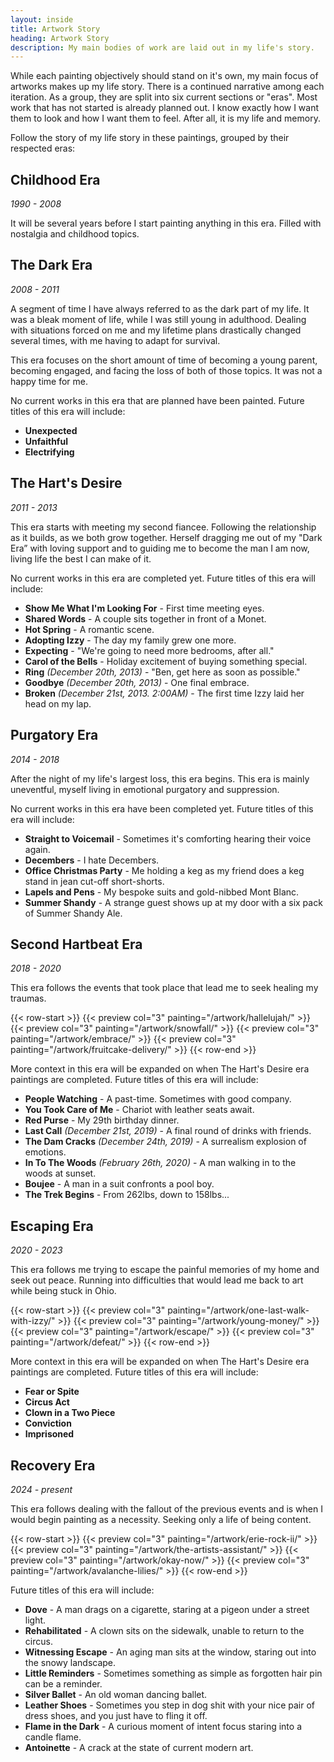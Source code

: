 ```yaml
---
layout: inside
title: Artwork Story
heading: Artwork Story
description: My main bodies of work are laid out in my life's story.
---
```


While each painting objectively should stand on it's own, my main focus of artworks makes up my life story. There is a continued narrative among each iteration. As a group, they are split into six current sections or "eras". Most work that has not started is already planned out. I know exactly how I want them to look and how I want them to feel. After all, it is my life and memory.

Follow the story of my life story in these paintings, grouped by their respected eras:

## Childhood Era ##
_1990 - 2008_

It will be several years before I start painting anything in this era. Filled with nostalgia and childhood topics.

## The Dark Era ##
_2008 - 2011_

A segment of time I have always referred to as the dark part of my life. It was a bleak moment of life, while I was still young in adulthood. Dealing with situations forced on me and my lifetime plans drastically changed several times, with me having to adapt for survival.

This era focuses on the short amount of time of becoming a young parent, becoming engaged, and facing the loss of both of those topics. It was not a happy time for me.

No current works in this era that are planned have been painted. Future titles of this era will include:
  * **Unexpected**
  * **Unfaithful**
  * **Electrifying**

## The Hart's Desire ##
_2011 - 2013_

This era starts with meeting my second fiancee. Following the relationship as it builds, as we both grow together. Herself dragging me out of my "Dark Era” with loving support and to guiding me to become the man I am now, living life the best I can make of it.

No current works in this era are completed yet. Future titles of this era will include:
  * **Show Me What I'm Looking For** - First time meeting eyes.
  * **Shared Words** - A couple sits together in front of a Monet.
  * **Hot Spring** - A romantic scene.
  * **Adopting Izzy** - The day my family grew one more.
  * **Expecting** - "We're going to need more bedrooms, after all."
  * **Carol of the Bells** - Holiday excitement of buying something special.
  * **Ring** _(December 20th, 2013)_ - "Ben, get here as soon as possible."
  * **Goodbye** _(December 20th, 2013)_ - One final embrace.
  * **Broken** _(December 21st, 2013. 2:00AM)_ - The first time Izzy laid her head on my lap.

## Purgatory Era ##
_2014 - 2018_

After the night of my life's largest loss, this era begins. This era is mainly uneventful, myself living in emotional purgatory and suppression. 

No current works in this era have been completed yet. Future titles of this era will include:
  * **Straight to Voicemail** - Sometimes it's comforting hearing their voice again.
  * **Decembers** - I hate Decembers.
  * **Office Christmas Party** - Me holding a keg as my friend does a keg stand in jean cut-off short-shorts.
  * **Lapels and Pens** - My bespoke suits and gold-nibbed Mont Blanc.
  * **Summer Shandy** - A strange guest shows up at my door with a six pack of Summer Shandy Ale.

## Second Hartbeat Era ##
_2018 - 2020_

This era follows the events that took place that lead me to seek healing my traumas.

{{< row-start >}}
    {{< preview col="3" painting="/artwork/hallelujah/" >}}
    {{< preview col="3" painting="/artwork/snowfall/" >}}
    {{< preview col="3" painting="/artwork/embrace/" >}}
    {{< preview col="3" painting="/artwork/fruitcake-delivery/" >}}
{{< row-end >}}

More context in this era will be expanded on when The Hart's Desire era paintings are completed. Future titles of this era will include:
  * **People Watching** - A past-time. Sometimes with good company.
  * **You Took Care of Me** - Chariot with leather seats await.
  * **Red Purse** - My 29th birthday dinner.
  * **Last Call** _(December 21st, 2019)_ - A final round of drinks with friends.
  * **The Dam Cracks** _(December 24th, 2019)_ - A surrealism explosion of emotions.
  * **In To The Woods** _(February 26th, 2020)_ - A man walking in to the woods at sunset.
  * **Boujee** - A man in a suit confronts a pool boy.
  * **The Trek Begins** - From 262lbs, down to 158lbs...

## Escaping Era ##
_2020 - 2023_

This era follows me trying to escape the painful memories of my home and seek out peace. Running into difficulties that would lead me back to art while being stuck in Ohio.

{{< row-start >}}
    {{< preview col="3" painting="/artwork/one-last-walk-with-izzy/" >}}
    {{< preview col="3" painting="/artwork/young-money/" >}}
    {{< preview col="3" painting="/artwork/escape/" >}}
    {{< preview col="3" painting="/artwork/defeat/" >}}
{{< row-end >}}

More context in this era will be expanded on when The Hart's Desire era paintings are completed. Future titles of this era will include:
  * **Fear or Spite**
  * **Circus Act**
  * **Clown in a Two Piece**
  * **Conviction**
  * **Imprisoned**

## Recovery Era ##
_2024 - present_

This era follows dealing with the fallout of the previous events and is when I would begin painting as a necessity. Seeking only a life of being content.

{{< row-start >}}
    {{< preview col="3" painting="/artwork/erie-rock-ii/" >}}
    {{< preview col="3" painting="/artwork/the-artists-assistant/" >}}
    {{< preview col="3" painting="/artwork/okay-now/" >}}
    {{< preview col="3" painting="/artwork/avalanche-lilies/" >}}
{{< row-end >}}

Future titles of this era will include:
  * **Dove** - A man drags on a cigarette, staring at a pigeon under a street light.
  * **Rehabilitated** - A clown sits on the sidewalk, unable to return to the circus.
  * **Witnessing Escape** - An aging man sits at the window, staring out into the snowy landscape.
  * **Little Reminders** - Sometimes something as simple as forgotten hair pin can be a reminder.
  * **Silver Ballet** - An old woman dancing ballet.
  * **Leather Shoes** - Sometimes you step in dog shit with your nice pair of dress shoes, and you just have to fling it off.
  * **Flame in the Dark** - A curious moment of intent focus staring into a candle flame.
  * **Antoinette** - A crack at the state of current modern art.